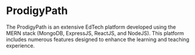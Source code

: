 # ProdigyPath
The ProdigyPath is an extensive EdTech platform developed using the MERN stack (MongoDB, ExpressJS, ReactJS, and NodeJS). This platform includes numerous features designed to enhance the learning and teaching experience.
